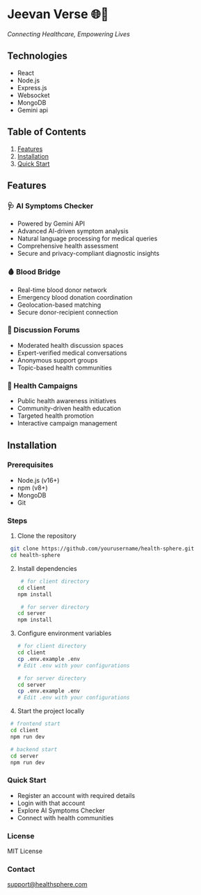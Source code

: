 <!-- ## backend url
https://health-sphere-1.vercel.app <br />
https://health-sphere-4tm2.onrender.com

## frontend url
https://health-sphere-eight.vercel.app/ -->
# Jeevan Verse 🌐💉

*Connecting Healthcare, Empowering Lives*

## Technologies
- React
- Node.js
- Express.js
- Websocket
- MongoDB
- Gemini api

## Table of Contents
1. [Features](#features)
2. [Installation](#installation)
3. [Quick Start](#quick-start)

## Features

### 🩺 AI Symptoms Checker
- Powered by Gemini API
- Advanced AI-driven symptom analysis
- Natural language processing for medical queries
- Comprehensive health assessment
- Secure and privacy-compliant diagnostic insights

### 🩸 Blood Bridge
- Real-time blood donor network
- Emergency blood donation coordination
- Geolocation-based matching
- Secure donor-recipient connection

### 💬 Discussion Forums
- Moderated health discussion spaces
- Expert-verified medical conversations
- Anonymous support groups
- Topic-based health communities

### 📣 Health Campaigns
- Public health awareness initiatives
- Community-driven health education
- Targeted health promotion
- Interactive campaign management

## Installation

### Prerequisites
- Node.js (v16+)
- npm (v8+)
- MongoDB
- Git

### Steps
1. Clone the repository
  ``` bash
   git clone https://github.com/yourusername/health-sphere.git
   cd health-sphere
  ```
   
2. Install dependencies
   ``` bash
    # for client directory
   cd client 
   npm install

    # for server directory
   cd server
   npm install
   ```
   
3. Configure environment variables
   ```bash
   # for client directory
   cd client 
   cp .env.example .env
   # Edit .env with your configurations

   # for server directory
   cd server 
   cp .env.example .env
   # Edit .env with your configurations
   ```
   
4. Start the project locally
  ``` bash
   # frontend start
   cd client 
   npm run dev

   # backend start
   cd server 
   npm run dev
  ```
   

### Quick Start
- Register an account with required details
- Login with that account
- Explore AI Symptoms Checker
- Connect with health communities

### License
MIT License

### Contact
support@healthsphere.com
